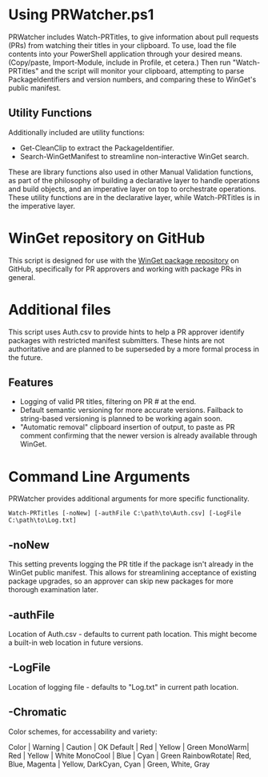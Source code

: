 # Using PRWatcher.ps1
PRWatcher includes Watch-PRTitles, to give information about pull requests (PRs) from watching their titles in your clipboard. To use, load the file contents into your PowerShell application through your desired means. (Copy/paste, Import-Module, include in Profile, et cetera.) Then run "Watch-PRTitles" and the script will monitor your clipboard, attempting to parse PackageIdentifiers and version numbers, and comparing these to WinGet's public manifest.

## Utility Functions
Additionally included are utility functions:  
- Get-CleanClip to extract the PackageIdentifier. 
- Search-WinGetManifest to streamline non-interactive WinGet search. 

These are library functions also used in other Manual Validation functions, as part of the philosophy of building a declarative layer to handle operations and build objects, and an imperative layer on top to orchestrate operations. These utility functions are in the declarative layer, while Watch-PRTitles is in the imperative layer.

# WinGet repository on GitHub
This script is designed for use with the [WinGet package repository](https://github.com/microsoft/WinGet-pkgs) on GitHub, specifically for PR approvers and working with package PRs in general.

# Additional files
This script uses Auth.csv to provide hints to help a PR approver identify packages with restricted manifest submitters. These hints are not authoritative and are planned to be superseded by a more formal process in the future.

## Features
- Logging of valid PR titles, filtering on PR # at the end.
- Default semantic versioning for more accurate versions. Failback to string-based versioning is planned to be working again soon.
- "Automatic removal" clipboard insertion of output, to paste as PR comment confirming that the newer version is already available through WinGet.

# Command Line Arguments
PRWatcher provides additional arguments for more specific functionality. 

`Watch-PRTitles [-noNew] [-authFile C:\path\to\Auth.csv] [-LogFile C:\path\to\Log.txt]`

## -noNew
This setting prevents logging the PR title if the package isn't already in the WinGet public manifest. This allows for streamlining acceptance of existing package upgrades, so an approver can skip  new packages for more thorough examination later. 

## -authFile
Location of Auth.csv - defaults to current path location. This might become a built-in web location in future versions.

## -LogFile
Location of logging file - defaults to "Log.txt" in current path location.

## -Chromatic
Color schemes, for accessability and variety:

Color    | Warning | Caution | OK
Default | Red   | Yellow | Green
MonoWarm| Red | Yellow | White
MonoCool | Blue  | Cyan | Green
RainbowRotate| Red, Blue, Magenta | Yellow, DarkCyan, Cyan | Green, White, Gray
